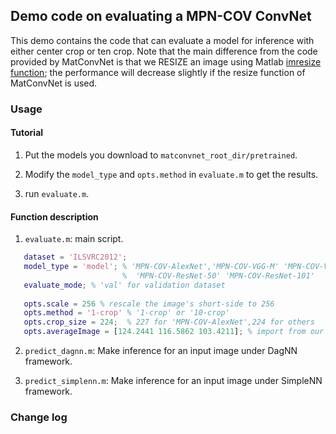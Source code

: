 ## Demo code on evaluating a MPN-COV ConvNet
   
This demo contains the code that can evaluate a model for inference with either center crop or ten crop. Note that the main difference from the code provided by MatConvNet is that we RESIZE an image using Matlab [imresize function](http://cn.mathworks.com/help/images/ref/imresize.html); the performance will decrease slightly if the resize function of MatConvNet is used. 

### Usage

#### Tutorial

1. Put the models you download to `matconvnet_root_dir/pretrained`.

2. Modify the `model_type` and `opts.method` in `evaluate.m` to get the results.

3. run `evaluate.m`.

#### Function description



1. `evaluate.m`: main script.

```matlab
   dataset = 'ILSVRC2012';
   model_type = 'model'; % 'MPN-COV-AlexNet','MPN-COV-VGG-M' 'MPN-COV-VGG-16'
                         %  'MPN-COV-ResNet-50' 'MPN-COV-ResNet-101'
   evaluate_mode; % 'val' for validation dataset
   
   opts.scale = 256 % rescale the image's short-side to 256
   opts.method = '1-crop' % '1-crop' or '10-crop'
   opts.crop_size = 224;  % 227 for 'MPN-COV-AlexNet',224 for others 
   opts.averageImage = [124.2441 116.5862 103.4211]; % import from our models
```

2. `predict_dagnn.m`: Make inference for an input image under DagNN framework.

3. `predict_simplenn.m`: Make inference for an input image under SimpleNN framework.

### Change log









